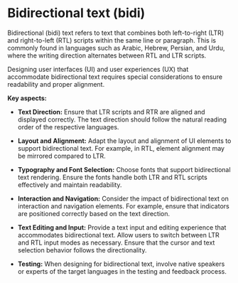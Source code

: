 # Bidirectional text (bidi)

Bidirectional (bidi) text refers to text that combines both left-to-right (LTR) and right-to-left (RTL) scripts within the same line or paragraph. This is commonly found in languages such as Arabic, Hebrew, Persian, and Urdu, where the writing direction alternates between RTL and LTR scripts.

Designing user interfaces (UI) and user experiences (UX) that accommodate bidirectional text requires special considerations to ensure readability and proper alignment.

**Key aspects:**

* **Text Direction:** Ensure that LTR scripts and RTR are aligned and displayed correctly. The text direction should follow the natural reading order of the respective languages.

* **Layout and Alignment:** Adapt the layout and alignment of UI elements to support bidirectional text. For example, in RTL, element alignment may be mirrored compared to LTR.

* **Typography and Font Selection:** Choose fonts that support bidirectional text rendering. Ensure the fonts handle both LTR and RTL scripts effectively and maintain readability.

* **Interaction and Navigation:** Consider the impact of bidirectional text on interaction and navigation elements. For example, ensure that indicators are positioned correctly based on the text direction.

* **Text Editing and Input:** Provide a text input and editing experience that accommodates bidirectional text. Allow users to switch between LTR and RTL input modes as necessary. Ensure that the cursor and text selection behavior follows the directionality.

* **Testing:** When designing for bidirectional text, involve native speakers or experts of the target languages in the testing and feedback process.
